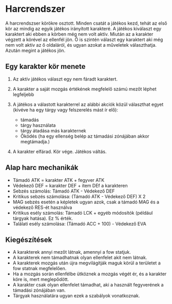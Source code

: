 # Harcrendszer

A harcrendszser körökre osztott. Minden csatát a játékos kezd, tehát az első kör az mindig az egyik játékos irányított karakteré. A játékos kiválaszt egy karaktert aki ebben a körben még nem volt aktív. Miután az a karakter végzett a körével az ellenfél jön. Ő is szintén választ egy karaktert aki még nem volt aktív az ő oldaláról, és ugyan azokat a műveletek választhatja. Azután megint a játékos jön.

## Egy karakter kör menete

1. Az aktív játékos választ egy nem fáradt karaktert.
2. A karakter a saját mozgás értékének megfelelő számú mezőt léphet legfeljebb
3. A játékos a válastott karakterrel az alábbi akciók közül választhat egyet (kivéve ha egy tárgy vagy felszerelés mást ír elő):
    - támadás
    - tárgy használata
    - tárgy átadása más karakternek
    - Őködés (ha egy ellenség belép az támadási zónájában akkor megtámadja.)

4. A karakter elfárad. Kör vége. Játékos váltás.

## Alap harc mechanikák

- Támadó ATK = karakter ATK + fegyver ATK
- Védekező DEF = karakter DEF + item DEf a karakteren
- Sebzés számolás: Támadó ATK - Védekező DEF
- Kritikus sebzés számolása: (Támadó ATK - Védekező DEF) X 2
- MAG sebzés esetén a képletek ugyan azok, csak a támadó MAG és a védekező RES-ét használva
- Kritikus esély számolás: Támadó LCK + egyéb módosítók (például tárgyak hatása). Ez % érték.
- Találati esély számolása: (Támadó ACC + 100) - Védekező EVA

## Kiegészítések

- A karakterek annyi mezőt látnak, amennyi a fow statjuk.
- A karakterek nem támadhatnak olyan ellenfelet akit nem látnak.
- A karakterek mozgás után újra megvilágítják maguk körül a területet a fow statnak megfelelően.
- Ha a mozgás során ellenfélbe ütköznek a mozgás végét ér, és a karakter köre is, mert meglepődött.
- A karakter csak olyan ellenfelet támadhat, aki a használt fegyverének a támadási zónájában van.
- Tárgyak használatára ugyan ezek a szabályok vonatkoznak.
